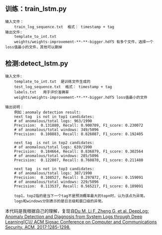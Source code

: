 

## 训练：train_lstm.py
	输入文件：
		train_log_sequence.txt  格式： timestamp + tag
	输出文件:
		template_to_int.txt
		weights/weights-improvement-**-**-bigger.hdf5 有多个文件，选择一个loss值最小的文件，其他可以删掉

## 检测:detect_lstm.py
	输入文件:
		template_to_int.txt  是训练文件生成的
		test_log_sequence.txt  格式： timestamp + tag
		labels.txt   用于评价准确率
		weights/weights-improvement-**-**-bigger.hdf5 loss值最小的文件

	输出说明：
		例如：anomaly detection result:
		next tag  is not in top1 candidates:
		# of anomalous/total logs: 963/1990
		Precision:  0.131880, Recall: 0.900709, F1_score: 0.230072
		# of anomalous/total windows: 349/5096
		Precision:  0.108883, Recall: 0.826087, F1_score: 0.192405

		next tag  is not in top2 candidates:
		# of anomalous/total logs: 639/1990
		Precision:  0.184664, Recall: 0.836879, F1_score: 0.302564
		# of anomalous/total windows: 285/5096
		Precision:  0.122807, Recall: 0.760870, F1_score: 0.211480

		next tag  is not in top3 candidates:
		# of anomalous/total logs: 387/1990
		Precision:  0.108527, Recall: 0.297872, F1_score: 0.159091
		# of anomalous/total windows: 229/5096
		Precision:  0.113537, Recall: 0.565217, F1_score: 0.189091

		top1，top2指的是当下一个tag不是预测概率最大的topn时，认为该点为异常。
		logs和windows分别表示的是日志级和窗口级的异常。
		
本代码是我根据自己的理解，复现自[Du M, Li F, Zheng G, et al. DeepLog: Anomaly Detection and Diagnosis from System Logs through Deep Learning[C]// ACM Sigsac Conference on Computer and Communications Security. ACM, 2017:1285-1298.](http://www.flux.utah.edu/paper/261)	